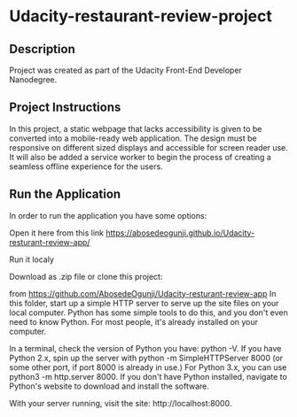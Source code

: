 # Udacity-restaurant-review-project
## Description
Project was created as part of the Udacity Front-End Developer Nanodegree.

## Project Instructions
In this project, a static webpage that lacks accessibility is given to be converted into a mobile-ready web application. The design must be responsive on different sized displays and accessible for screen reader use. It will also be added a service worker to begin the process of creating a seamless offline experience for the users.

## Run the Application
In order to run the application you have some options:

Open it here from this link https://abosedeogunji.github.io/Udacity-resturant-review-app/

Run it localy

Download as .zip file or clone this project:

from https://github.com/AbosedeOgunji/Udacity-resturant-review-app In this folder, start up a simple HTTP server to serve up the site files on your local computer. Python has some simple tools to do this, and you don't even need to know Python. For most people, it's already installed on your computer.

In a terminal, check the version of Python you have: python -V. If you have Python 2.x, spin up the server with python -m SimpleHTTPServer 8000 (or some other port, if port 8000 is already in use.) For Python 3.x, you can use python3 -m http.server 8000. If you don't have Python installed, navigate to Python's website to download and install the software.

With your server running, visit the site: http://localhost:8000.

